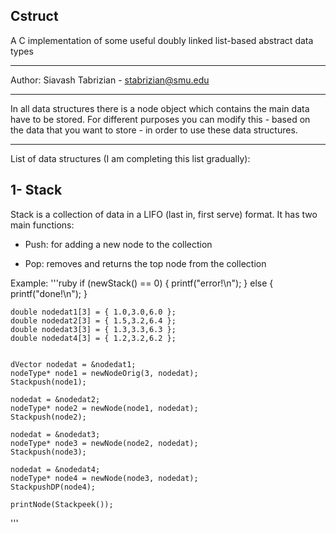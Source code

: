 ## Cstruct
A C implementation of some useful doubly linked list-based abstract data types

-----------

Author: Siavash Tabrizian - stabrizian@smu.edu

-----------

In all data structures there is a node object 
which contains the main data have to be stored.
For different purposes you can modify this  - based on the data that you want to store - 
in order to use these data structures.

-----------

List of data structures (I am completing this list gradually):

## 1- Stack

Stack is a collection of data in a LIFO (last in, first serve) format. 
It has two main functions:

- Push: for adding a new node to the collection

- Pop: removes and returns the top node from the collection

Example:
'''ruby
	if (newStack() == 0)
	{
		printf("error!\n");
	}
	else
	{
		printf("done!\n");
	}

	double nodedat1[3] = { 1.0,3.0,6.0 };
	double nodedat2[3] = { 1.5,3.2,6.4 };
	double nodedat3[3] = { 1.3,3.3,6.3 };
	double nodedat4[3] = { 1.2,3.2,6.2 };

	
	dVector nodedat = &nodedat1;
	nodeType* node1 = newNodeOrig(3, nodedat);
	Stackpush(node1);

	nodedat = &nodedat2;
	nodeType* node2 = newNode(node1, nodedat);
	Stackpush(node2);

	nodedat = &nodedat3;
	nodeType* node3 = newNode(node2, nodedat);
	Stackpush(node3);

	nodedat = &nodedat4;
	nodeType* node4 = newNode(node3, nodedat);
	StackpushDP(node4);

	printNode(Stackpeek());
'''

